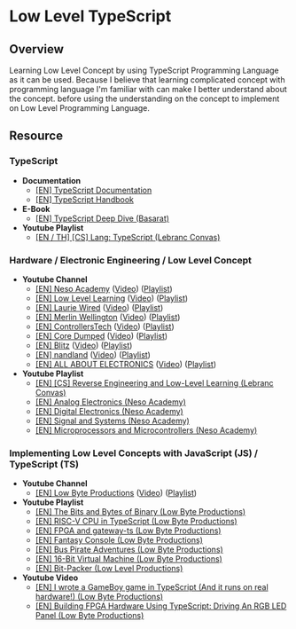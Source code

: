 # Low Level TypeScript

## Overview

Learning Low Level Concept by using TypeScript Programming Language as it can be used. Because I believe that learning complicated concept with programming language I'm familiar with can make I better understand about the concept. before using the understanding on the concept to implement on Low Level Programming Language.

## Resource

### TypeScript

- **Documentation**
  - [[EN] TypeScript Documentation](https://www.typescriptlang.org/docs)
  - [[EN] TypeScript Handbook](https://www.typescriptlang.org/docs/handbook/intro.html)
- **E-Book**
  - [[EN] TypeScript Deep Dive (Basarat)](https://basarat.gitbook.io/typescript)
- **Youtube Playlist**
  - [[EN / TH] [CS] Lang: TypeScript (Lebranc Convas)](https://www.youtube.com/playlist?list=PLaA8NIuqRmKFwJyTHzq_-v3mCe7Bjqlq3)

### Hardware / Electronic Engineering / Low Level Concept

- **Youtube Channel**
  - [[EN] Neso Academy](https://www.youtube.com/@nesoacademy) ([Video](https://www.youtube.com/@nesoacademy/videos)) ([Playlist](https://www.youtube.com/@nesoacademy/playlists))
  - [[EN] Low Level Learning](https://www.youtube.com/@LowLevelLearning) ([Video](https://www.youtube.com/@LowLevelLearning/videos)) ([Playlist](https://www.youtube.com/@LowLevelLearning/playlists))
  - [[EN] Laurie Wired](https://www.youtube.com/@lauriewired) ([Video](https://www.youtube.com/@lauriewired/videos)) ([Playlist](https://www.youtube.com/@lauriewired/playlists))
  - [[EN] Merlin Wellington](https://www.youtube.com/@wizardcraftcode) ([Video](https://www.youtube.com/@wizardcraftcode/videos)) ([Playlist](https://www.youtube.com/@wizardcraftcode/playlists))
  - [[EN] ControllersTech](https://www.youtube.com/@ControllersTech) ([Video](https://www.youtube.com/@ControllersTech/videos)) ([Playlist](https://www.youtube.com/@ControllersTech/playlists))
  - [[EN] Core Dumped](https://www.youtube.com/@CoreDumpped) ([Video](https://www.youtube.com/@CoreDumpped/videos)) ([Playlist](https://www.youtube.com/@CoreDumpped/playlists))
  - [[EN] Blitz](https://www.youtube.com/@blitz8229) ([Video](https://www.youtube.com/@blitz8229/videos)) ([Playlist](https://www.youtube.com/@blitz8229/playlists))
  - [[EN] nandland](https://www.youtube.com/@Nandland) ([Video](https://www.youtube.com/@Nandland/videos)) ([Playlist](https://www.youtube.com/@Nandland/playlists))
  - [[EN] ALL ABOUT ELECTRONICS](https://www.youtube.com/@ALLABOUTELECTRONICS) ([Video](https://www.youtube.com/@ALLABOUTELECTRONICS/videos)) ([Playlist](https://www.youtube.com/@ALLABOUTELECTRONICS))
- **Youtube Playlist**
  - [[EN] [CS] Reverse Engineering and Low-Level Learning (Lebranc Convas)](https://www.youtube.com/playlist?list=PLaA8NIuqRmKHmfoByS7BPUWN7Fj6W2hNt)
  - [[EN] Analog Electronics (Neso Academy)](https://www.youtube.com/playlist?list=PLBlnK6fEyqRiw-GZRqfnlVIBz9dxrqHJS)
  - [[EN] Digital Electronics (Neso Academy)](https://www.youtube.com/playlist?list=PLBlnK6fEyqRjMH3mWf6kwqiTbT798eAOm)
  - [[EN] Signal and Systems (Neso Academy)](https://www.youtube.com/playlist?list=PLBlnK6fEyqRhG6s3jYIU48CqsT5cyiDTO)
  - [[EN] Microprocessors and Microcontrollers (Neso Academy)](https://www.youtube.com/playlist?list=PLBlnK6fEyqRgyFCCgqdcBowmSp_BTKs4F)

### Implementing Low Level Concepts with JavaScript (JS) / TypeScript (TS)

- **Youtube Channel**
  - [[EN] Low Byte Productions](https://www.youtube.com/@LowByteProductions) ([Video](https://www.youtube.com/@LowByteProductions/videos)) ([Playlist](https://www.youtube.com/@LowByteProductions/playlists))
- **Youtube Playlist**
  - [[EN] The Bits and Bytes of Binary (Low Byte Productions)](https://www.youtube.com/playlist?list=PLP29wDx6QmW47oPsNBFNEi_SYTOLDJXqQ)
  - [[EN] RISC-V CPU in TypeScript (Low Byte Productions)](https://www.youtube.com/playlist?list=PLP29wDx6QmW4sXTvFYgbHrLygqH8_oNEH)
  - [[EN] FPGA and gateway-ts (Low Byte Productions)](https://www.youtube.com/playlist?list=PLP29wDx6QmW7oI7nhYLic8qU6NX3k_EOz)
  - [[EN] Fantasy Console (Low Byte Productions)](https://www.youtube.com/playlist?list=PLP29wDx6QmW6S4B2oQUN-fI-idy6UcesG)
  - [[EN] Bus Pirate Adventures (Low Byte Productions)](https://www.youtube.com/playlist?list=PLP29wDx6QmW5zKp0hGR7kvwYlfl8YlxLP)
  - [[EN] 16-Bit Virtual Machine (Low Byte Productions)](https://www.youtube.com/playlist?list=PLP29wDx6QmW5DdwpdwHCRJsEubS5NrQ9b)
  - [[EN] Bit-Packer (Low Level Productions)](https://www.youtube.com/playlist?list=PLP29wDx6QmW5xJ6yz_MInDL_AnLbpafyL)
- **Youtube Video**
  - [[EN] I wrote a GameBoy game in TypeScript (And it runs on real hardware!) (Low Byte Productions)](https://www.youtube.com/watch?v=TIlx5nBnx-o)
  - [[EN] Building FPGA Hardware Using TypeScript: Driving An RGB LED Panel (Low Byte Productions)](https://www.youtube.com/watch?v=Otx96lJnLeo)
